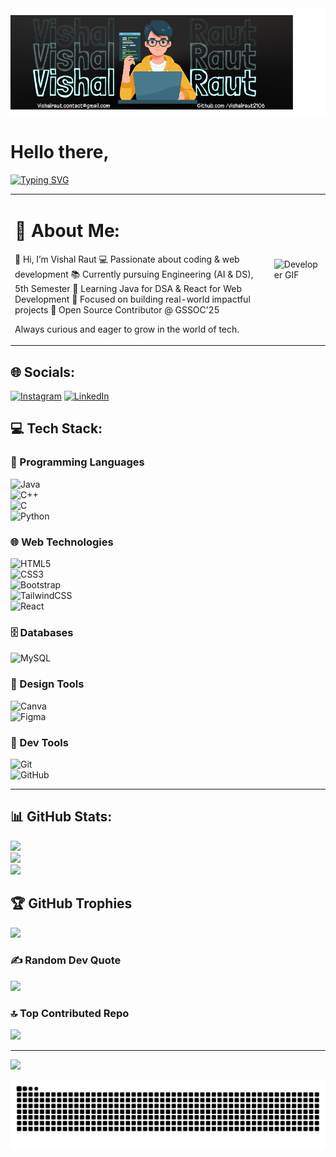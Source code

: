 <a href="" target="_blank">
  <img src="./Banner.png" alt="Developer GIF" width="1000"/>
</a>


# Hello there,
<div>

[![Typing SVG](https://readme-typing-svg.demolab.com?font=Fira+Code&weight=700&size=32&duration=3000&pause=1000&color=0EB4F7&width=435&lines=I'm+Vishal+Raut;Web+Developer;Tech+Enthusiast;AI_DS+Undergrad;DSA+in+Java)](https://git.io/typing-svg)
</div>

<table>
  <tr>
    <td>

<h1>💫 About Me:</h1>

👋 Hi, I’m Vishal Raut
💻 Passionate about coding & web development
📚 Currently pursuing Engineering (AI & DS), 5th Semester
🚀 Learning Java for DSA & React for Web Development
🎯 Focused on building real-world impactful projects
🌟 Open Source Contributor @ GSSOC’25

Always curious and eager to grow in the world of tech.

</td>
    <td>
      <img src="https://user-images.githubusercontent.com/74038190/235224431-e8c8c12e-6826-47f1-89fb-2ddad83b3abf.gif" alt="Developer GIF" width="300"/>
    </td>
  </tr>
</table>

## 🌐 Socials:
[![Instagram](https://img.shields.io/badge/Instagram-%23E4405F.svg?logo=Instagram&logoColor=white)](https://instagram.com/vishalraut.05) 
[![LinkedIn](https://img.shields.io/badge/LinkedIn-%230077B5.svg?logo=linkedin&logoColor=white)](https://linkedin.com/in/rautvishal1)


## 💻 Tech Stack:

### 🧠 Programming Languages  
![Java](https://img.shields.io/badge/java-%23ED8B00.svg?style=for-the-badge&logo=java&logoColor=white)  
![C++](https://img.shields.io/badge/c++-%2300599C.svg?style=for-the-badge&logo=c%2B%2B&logoColor=white)  
![C](https://img.shields.io/badge/c-%2300599C.svg?style=for-the-badge&logo=c&logoColor=white)  
![Python](https://img.shields.io/badge/python-3670A0?style=for-the-badge&logo=python&logoColor=ffdd54)

### 🌐 Web Technologies  
![HTML5](https://img.shields.io/badge/html5-%23E34F26.svg?style=for-the-badge&logo=html5&logoColor=white)  
![CSS3](https://img.shields.io/badge/css3-%231572B6.svg?style=for-the-badge&logo=css3&logoColor=white)  
![Bootstrap](https://img.shields.io/badge/Bootstrap-7952B3?logo=bootstrap&logoColor=fff&style=for-the-badge)  
![TailwindCSS](https://img.shields.io/badge/tailwindcss-%2338B2AC.svg?style=for-the-badge&logo=tailwind-css&logoColor=white)  
![React](https://img.shields.io/badge/react-%2320232a.svg?style=for-the-badge&logo=react&logoColor=%2361DAFB)

### 🗄️ Databases  
![MySQL](https://img.shields.io/badge/mysql-4479A1.svg?style=for-the-badge&logo=mysql&logoColor=white)

### 🎨 Design Tools  
![Canva](https://img.shields.io/badge/Canva-%2300C4CC.svg?style=for-the-badge&logo=Canva&logoColor=white)  
![Figma](https://img.shields.io/badge/figma-%23F24E1E.svg?style=for-the-badge&logo=figma&logoColor=white)

### 🔧 Dev Tools  
![Git](https://img.shields.io/badge/git-%23F05033.svg?style=for-the-badge&logo=git&logoColor=white)  
![GitHub](https://img.shields.io/badge/github-%23121011.svg?style=for-the-badge&logo=github&logoColor=white)

---

## 📊 GitHub Stats:

![](https://github-readme-stats.vercel.app/api?username=Vishalraut2106&theme=tokyonight&hide_border=false&include_all_commits=false&count_private=false)<br/>
![](https://github-readme-streak-stats.herokuapp.com/?user=Vishalraut2106&theme=tokyonight&hide_border=false)<br/>
![](https://github-readme-stats.vercel.app/api/top-langs/?username=Vishalraut2106&theme=tokyonight&hide_border=false&include_all_commits=false&count_private=false&layout=compact)

## 🏆 GitHub Trophies

![](https://github-profile-trophy.vercel.app/?username=Vishalraut2106&theme=radical&no-frame=false&no-bg=false&margin-w=4)

### ✍️ Random Dev Quote  
![](https://quotes-github-readme.vercel.app/api?type=horizontal&theme=radical)

### 🔝 Top Contributed Repo  
![](https://github-contributor-stats.vercel.app/api?username=Vishalraut2106&limit=5&theme=dark&combine_all_yearly_contributions=true)

---

[![](https://visitcount.itsvg.in/api?id=Vishalraut2106&icon=9&color=9)](https://visitcount.itsvg.in)


<picture>
  <source media="(prefers-color-scheme: dark)" srcset="https://raw.githubusercontent.com/vishalraut2106/vishalraut2106/output/github-snake-dark.svg" />
  <source media="(prefers-color-scheme: light)" srcset="https://raw.githubusercontent.com/vishalraut2106/vishalraut2106/output/github-snake.svg" />
  <img alt="github-snake" src="https://raw.githubusercontent.com/vishalraut2106/vishalraut2106/output/github-snake.svg" />
</picture>
